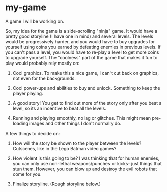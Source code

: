 # my-game
A game I will be working on.

So, my idea for the game is a side-scrolling "ninja" game. It would have a pretty good storyline (I have one in mind) and several levels. The levels would be progressively harder, and you would have to buy upgrades for yourself using coins you earned by defeating enemies in previous levels. If you can't pass a level, you would have to re-play a level to get more coins to upgrade yourself. The "coolness" part of the game that makes it fun to play would probably rely mostly on:

1. Cool graphics. To make this a nice game, I can't cut back on graphics, not even for the backgrounds.

2. Cool power-ups and abilities to buy and unlock. Something to keep the player playing.

3. A good story! You get to find out more of the story only after you beat a level, so its an incentive to beat all the levels.

4. Running and playing smoothly, no lag or glitches. This might mean pre-loading images and other things I don't normally do.


A few things to decide on:
1. How will the story be shown to the player between the levels? Cutscenes, like in the Lego Batman video games?

2. How violent is this going to be? I was thinking that for human enemies, you can only use non-lethal weapons/punches or kicks- just things that stun them. However, you can blow up and destroy the evil robots that come for you.

3. Finalize storyline. (Rough storyline below.)
